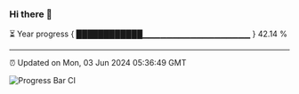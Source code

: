 ### Hi there 👋

⏳ Year progress { ████████████▁▁▁▁▁▁▁▁▁▁▁▁▁▁▁▁▁▁ } 42.14 %

---

⏰ Updated on Mon, 03 Jun 2024 05:36:49 GMT

![Progress Bar CI](https://github.com/IshwaranRudhara/GIT-ACTION/workflows/Progress%20Bar%20CI/badge.svg)
